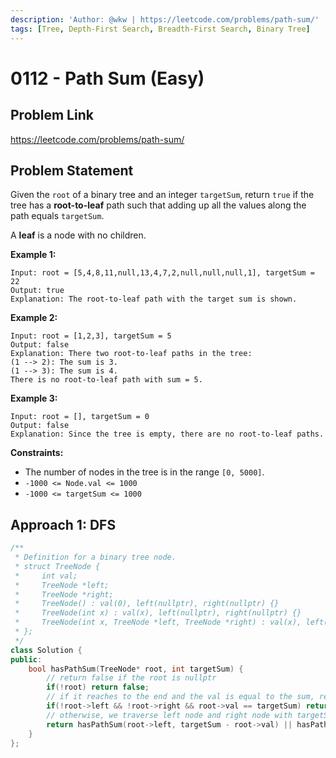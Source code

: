 ```yaml
---
description: 'Author: @wkw | https://leetcode.com/problems/path-sum/'
tags: [Tree, Depth-First Search, Breadth-First Search, Binary Tree]
---
```


# 0112 - Path Sum (Easy)

## Problem Link

https://leetcode.com/problems/path-sum/

## Problem Statement

Given the `root` of a binary tree and an integer `targetSum`, return `true` if the tree has a **root-to-leaf** path such that adding up all the values along the path equals `targetSum`.

A **leaf** is a node with no children.

**Example 1:**

```
Input: root = [5,4,8,11,null,13,4,7,2,null,null,null,1], targetSum = 22
Output: true
Explanation: The root-to-leaf path with the target sum is shown.
```

**Example 2:**

```
Input: root = [1,2,3], targetSum = 5
Output: false
Explanation: There two root-to-leaf paths in the tree:
(1 --> 2): The sum is 3.
(1 --> 3): The sum is 4.
There is no root-to-leaf path with sum = 5.
```

**Example 3:**

```
Input: root = [], targetSum = 0
Output: false
Explanation: Since the tree is empty, there are no root-to-leaf paths.
```

**Constraints:**

- The number of nodes in the tree is in the range `[0, 5000]`.
- `-1000 <= Node.val <= 1000`
- `-1000 <= targetSum <= 1000`

## Approach 1: DFS

<Tabs>
<TabItem value="cpp" label="C++">
<SolutionAuthor name="@wkw"/>

```cpp
/**
 * Definition for a binary tree node.
 * struct TreeNode {
 *     int val;
 *     TreeNode *left;
 *     TreeNode *right;
 *     TreeNode() : val(0), left(nullptr), right(nullptr) {}
 *     TreeNode(int x) : val(x), left(nullptr), right(nullptr) {}
 *     TreeNode(int x, TreeNode *left, TreeNode *right) : val(x), left(left), right(right) {}
 * };
 */
class Solution {
public:
    bool hasPathSum(TreeNode* root, int targetSum) {
        // return false if the root is nullptr
        if(!root) return false;
        // if it reaches to the end and the val is equal to the sum, return true
        if(!root->left && !root->right && root->val == targetSum) return true;
        // otherwise, we traverse left node and right node with targetSum `sum - root->val`
        return hasPathSum(root->left, targetSum - root->val) || hasPathSum(root->right, targetSum-root->val);
    }
};
```

</TabItem>
</Tabs>
